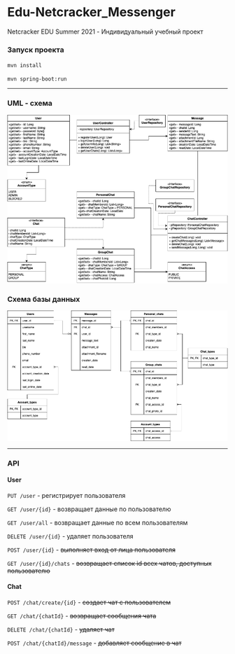 # Edu-Netcracker_Messenger
Netcracker EDU Summer 2021 - Индивидуальный учебный проект

### Запуск проекта

`mvn install`

`mvn spring-boot:run`

---
### UML - схема

<img alt="uml" src="media/UML.png">

### Схема базы данных

<img alt="db schema" src="media/DB_schema.png">

---
### API
#### User

`PUT /user` - регистрирует пользователя

`GET /user/{id}` - возвращает данные по пользователю

`GET /user/all` - возвращает данные по всем пользователям

`DELETE /user/{id}` - удаляет пользователя

`POST /user/{id}` - ~~выполняет вход от лица пользователя~~

`GET /user/{id}/chats` - ~~возвращает список id всех чатов, доступных пользователю~~

#### Chat

`POST /chat/create/{id}` - ~~создает чат с пользователем~~

`GET /chat/{chatId}` - ~~возвращает сообщения чата~~

`DELETE /chat/{chatId}` - ~~удаляет чат~~

`POST /chat/{chatId}/message` - ~~добавляет сообщение в чат~~
